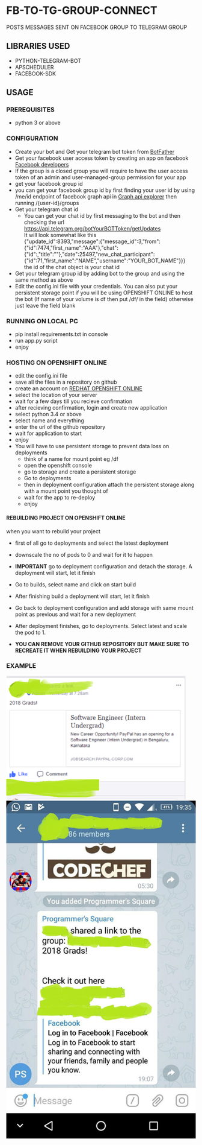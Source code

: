# FB-TO-TG-GROUP-CONNECT
POSTS MESSAGES SENT ON FACEBOOK GROUP TO TELEGRAM GROUP
## LIBRARIES USED
* PYTHON-TELEGRAM-BOT  
* APSCHEDULER  
* FACEBOOK-SDK
  
## USAGE
### PREREQUISITES
* python 3 or above

### CONFIGURATION
* Create your bot and Get your telegram bot token from [BotFather](https://core.telegram.org/bots#botfather)
* Get your facebook user access token by creating an app on facebook [Facebook developers](https://developers.facebook.com/apps/)  
* If the group is a closed group you will require to have the user access token of an admin and user-managed-group permission for your app 
* get your facebook group id  
* you can get your facebook group id by first finding your user id by using /me/id endpoint of facebook graph api in [Graph api explorer](https://developers.facebook.com/tools/explorer) then  
running /{user-id}/groups  
* Get your telegram chat id
   * You can get your chat id by first messaging to the bot and then checking the url https://api.telegram.org/botYourBOTToken/getUpdates  
It will look somewhat like this  
{"update_id":8393,"message":{"message_id":3,"from":{"id":7474,"first_name":"AAA"},"chat":{"id":,"title":""},"date":25497,"new_chat_participant":{"id":71,"first_name":"NAME","username":"YOUR_BOT_NAME"}}}  
the id of the chat object is your chat id  
* Get your telegram group id by adding bot to the group and using the same method as above
* Edit the config.ini file with your credentials.   You can also put your persistent storage point if you will be using OPENSHIFT ONLINE to host the bot (If name of your volume is df then put /df/ in the field) otherwise just leave the field blank 

### RUNNING ON LOCAL PC
* pip install requirements.txt in console
* run app.py script
* enjoy

### HOSTING ON OPENSHIFT ONLINE
* edit the config.ini file
* save all the files in a repository on github  
* create an account on [REDHAT OPENSHIFT ONLINE](https://www.openshift.com)
* select the location of your server 
* wait for a few days till you recieve confirmation
* after recieving confirmation, login and create new application
* select python 3.4 or above
* select name and everything
* enter the url of the github repository
* wait for application to start
* enjoy
* You will have to use persistent storage to prevent data loss on deployments
  * think of a name for mount point eg /df
  * open the openshift console
  * go to storage and create a persistent storage
  * Go to deployments
  * then in deployment configuration attach the persistent storage along with a mount point you thought of
  * wait for the app to re-deploy
  * enjoy

#### REBUILDING PROJECT ON OPENSHIFT ONLINE  
when you want to rebuild your project  

* first of all go to deployments and select the latest deployment
* downscale the no of pods to 0 and wait for it to happen
*  **IMPORTANT** go to deployment configuration and detach the storage. A deployment will start, let it finish
* Go to builds, select name and click on start build
* After finishing build a deployment will start, let it finish
* Go back to deployment configuration and add storage with same mount point as previous and wait for a new deployment
* After deployment finishes, go to deployments. Select latest and scale the pod to 1.  

* **YOU CAN REMOVE YOUR GITHUB REPOSITORY BUT MAKE SURE TO RECREATE IT WHEN REBUILDING YOUR PROJECT**

### EXAMPLE
![alt text](https://github.com/Gotham13121997/FB-TO-TG-GROUP-CONNECT/blob/master/pics/impo1.png)  
![alt text](https://github.com/Gotham13121997/FB-TO-TG-GROUP-CONNECT/blob/master/pics/impo2.jpg)  
